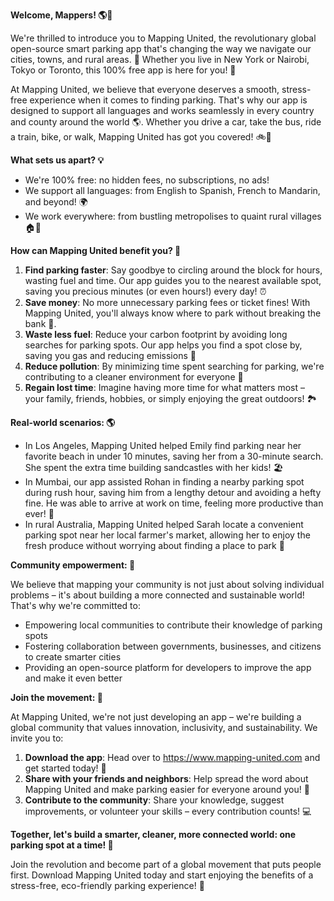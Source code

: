 **Welcome, Mappers! 🌎🚗**

We're thrilled to introduce you to Mapping United, the revolutionary global open-source smart parking app that's changing the way we navigate our cities, towns, and rural areas. 🌳 Whether you live in New York or Nairobi, Tokyo or Toronto, this 100% free app is here for you! 🤩

At Mapping United, we believe that everyone deserves a smooth, stress-free experience when it comes to finding parking. That's why our app is designed to support all languages and works seamlessly in every country and county around the world 🌎. Whether you drive a car, take the bus, ride a train, bike, or walk, Mapping United has got you covered! 🚲🚌

**What sets us apart? 💡**

* We're 100% free: no hidden fees, no subscriptions, no ads!
* We support all languages: from English to Spanish, French to Mandarin, and beyond! 🌍
* We work everywhere: from bustling metropolises to quaint rural villages 🏠👋

**How can Mapping United benefit you? 🤔**

1. **Find parking faster**: Say goodbye to circling around the block for hours, wasting fuel and time. Our app guides you to the nearest available spot, saving you precious minutes (or even hours!) every day! ⏰
2. **Save money**: No more unnecessary parking fees or ticket fines! With Mapping United, you'll always know where to park without breaking the bank 🤑.
3. **Waste less fuel**: Reduce your carbon footprint by avoiding long searches for parking spots. Our app helps you find a spot close by, saving you gas and reducing emissions 🚨
4. **Reduce pollution**: By minimizing time spent searching for parking, we're contributing to a cleaner environment for everyone 🌿
5. **Regain lost time**: Imagine having more time for what matters most – your family, friends, hobbies, or simply enjoying the great outdoors! 🏞️

**Real-world scenarios: 🌎**

* In Los Angeles, Mapping United helped Emily find parking near her favorite beach in under 10 minutes, saving her from a 30-minute search. She spent the extra time building sandcastles with her kids! 🏖️
* In Mumbai, our app assisted Rohan in finding a nearby parking spot during rush hour, saving him from a lengthy detour and avoiding a hefty fine. He was able to arrive at work on time, feeling more productive than ever! 💼
* In rural Australia, Mapping United helped Sarah locate a convenient parking spot near her local farmer's market, allowing her to enjoy the fresh produce without worrying about finding a place to park 🥕

**Community empowerment: 🌟**

We believe that mapping your community is not just about solving individual problems – it's about building a more connected and sustainable world! That's why we're committed to:

* Empowering local communities to contribute their knowledge of parking spots
* Fostering collaboration between governments, businesses, and citizens to create smarter cities
* Providing an open-source platform for developers to improve the app and make it even better

**Join the movement: 🌟**

At Mapping United, we're not just developing an app – we're building a global community that values innovation, inclusivity, and sustainability. We invite you to:

1. **Download the app**: Head over to https://www.mapping-united.com and get started today! 📲
2. **Share with your friends and neighbors**: Help spread the word about Mapping United and make parking easier for everyone around you! 🤩
3. **Contribute to the community**: Share your knowledge, suggest improvements, or volunteer your skills – every contribution counts! 💻

**Together, let's build a smarter, cleaner, more connected world: one parking spot at a time! 🌟**

Join the revolution and become part of a global movement that puts people first. Download Mapping United today and start enjoying the benefits of a stress-free, eco-friendly parking experience! 🚀